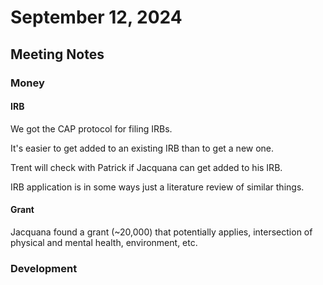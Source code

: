 # September 12, 2024

## Meeting Notes

### Money

#### IRB
We got the CAP protocol for filing IRBs.

It's easier to get added to an existing IRB than to get a new one.

Trent will check with Patrick if Jacquana can get added to his IRB.

IRB application is in some ways just a literature review of similar things.

#### Grant
Jacquana found a grant (~20,000) that potentially applies, intersection of physical and mental health, environment, etc.

### Development

